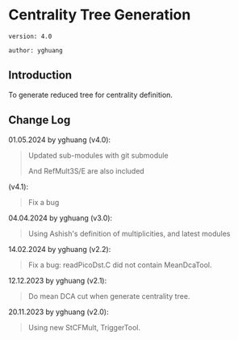 # Centrality Tree Generation

`version: 4.0`

`author: yghuang`

## Introduction

To generate reduced tree for centrality definition.

## Change Log

01.05.2024 by yghuang (v4.0):

> Updated sub-modules with git submodule
>
> And RefMult3S/E are also included

(v4.1):

> Fix a bug

04.04.2024 by yghuang (v3.0):

> Using Ashish's definition of multiplicities, and latest modules

14.02.2024 by yghuang (v2.2):

> Fix a bug: readPicoDst.C did not contain MeanDcaTool.

12.12.2023 by yghuang (v2.1):

> Do mean DCA cut when generate centrality tree.

20.11.2023 by yghuang (v2.0):

> Using new StCFMult, TriggerTool.
